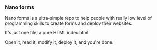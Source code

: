 ### Nano forms

Nano forms is a ultra-simple repo to help people with really low level of programming skills to create forms and deploy their websites.

It's just one file, a pure HTML index.html

Open it, read it, modify it, deploy it, and you're done.